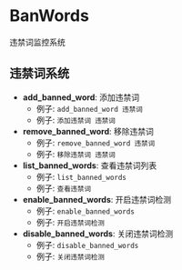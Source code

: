# BanWords

违禁词监控系统

## 违禁词系统

- **add_banned_word**: 添加违禁词
  - 例子: `add_banned_word 违禁词`
  - 例子: `添加违禁词 违禁词`
- **remove_banned_word**: 移除违禁词
  - 例子: `remove_banned_word 违禁词`
  - 例子: `移除违禁词 违禁词`
- **list_banned_words**: 查看违禁词列表
  - 例子: `list_banned_words`
  - 例子: `查看违禁词`
- **enable_banned_words**: 开启违禁词检测
  - 例子: `enable_banned_words`
  - 例子: `开启违禁词检测`
- **disable_banned_words**: 关闭违禁词检测
  - 例子: `disable_banned_words`
  - 例子: `关闭违禁词检测`
